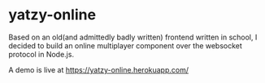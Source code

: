 # yatzy-online
Based on an old(and admittedly badly written) frontend written in school, I decided to build an online multiplayer component over the websocket protocol in Node.js.

A demo is live at https://yatzy-online.herokuapp.com/
